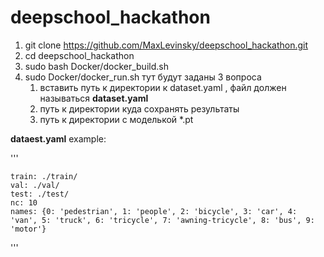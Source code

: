 # deepschool_hackathon

1. git clone https://github.com/MaxLevinsky/deepschool_hackathon.git
2. cd deepschool_hackathon
3. sudo bash Docker/docker_build.sh
4. sudo Docker/docker_run.sh
тут будут заданы 3 вопроса
    1. вставить путь к директории к dataset.yaml , файл должен называться **dataset.yaml**
    3. путь к директории куда сохранять результаты
    4. путь к директории с моделькой *.pt

**dataest.yaml** example:

'''
    
    train: ./train/
    val: ./val/
    test: ./test/
    nc: 10
    names: {0: 'pedestrian', 1: 'people', 2: 'bicycle', 3: 'car', 4: 'van', 5: 'truck', 6: 'tricycle', 7: 'awning-tricycle', 8: 'bus', 9: 'motor'}
'''
